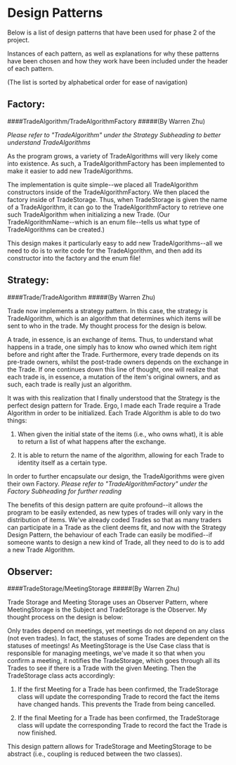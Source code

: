 # Design Patterns

Below is a list of design patterns that have been used for phase 2 of the project. 

Instances of each pattern, as well as explanations for why these patterns have been chosen and how they work have been included under the header of each pattern.

(The list is sorted by alphabetical order for ease of navigation)

## Factory:

####TradeAlgorithm/TradeAlgorithmFactory
#####(By Warren Zhu)

*Please refer to "TradeAlgorithm" under the Strategy Subheading to better understand TradeAlgorithms*

As the program grows, a variety of TradeAlgorithms will very likely come into existence. As such, a TradeAlgorithmFactory has been implemented to make it easier to add new TradeAlgorithms.

The implementation is quite simple--we placed all TradeAlgorithm constructors inside of the TradeAlgorithmFactory. We then placed the factory inside of TradeStorage. Thus, when TradeStorage is given the name of a TradeAlgorithm, it can go to the TradeAlgorithmFactory to retrieve one such TradeAlgorithm when initializing a new Trade. (Our TradeAlgorithmName--which is an enum file--tells us what type of TradeAlgorithms can be created.)

This design makes it particularly easy to add new TradeAlgorithms--all we need to do is to write code for the TradeAlgorithm, and then add its constructor into the factory and the enum file!






## Strategy:

####Trade/TradeAlgorithm
#####(By Warren Zhu)

Trade now implements a strategy pattern. In this case, the strategy is TradeAlgorithm, which is an algorithm that determines which items will be sent to who in the trade. My thought process for the design is below.

A trade, in essence, is an exchange of items. Thus, to understand what happens in a trade, one simply has to know who owned which item right before and right after the Trade. Furthermore, every trade depends on its pre-trade owners, whilst the post-trade owners depends on the exchange in the Trade. If one continues down this line of thought, one will realize that each trade is, in essence, a mutation of the item's original owners, and as such, each trade is really just an algorithm.

It was with this realization that I finally understood that the Strategy is the perfect design pattern for Trade. Ergo, I made each Trade require a Trade Algorithm in order to be initialized. Each Trade Algorithm is able to do two things:

1) When given the initial state of the items (i.e., who owns what), it is able to return a list of what happens after the exchange.

2) It is able to return the name of the algorithm, allowing for each Trade to identity itself as a certain type.

In order to further encapsulate our design, the TradeAlgorithms were given their own Factory. *Please refer to "TradeAlgorithmFactory" under the Factory Subheading for further reading*

The benefits of this design pattern are quite profound--it allows the program to be easily extended, as new types of trades will only vary in the distribution of items. We've already coded Trades so that as many traders can participate in a Trade as the client deems fit, and now with the Strategy Design Pattern, the behaviour of each Trade can easily be modified--if someone wants to design a new kind of Trade, all they need to do is to add a new Trade Algorithm.





## Observer:

####TradeStorage/MeetingStorage
#####(By Warren Zhu)

Trade Storage and Meeting Storage uses an Observer Pattern, where MeetingStorage is the Subject and TradeStorage is the Observer. My thought process on the design is below:

Only trades depend on meetings, yet meetings do not depend on any class (not even trades). In fact, the statuses of some Trades are dependent on the statuses of meetings! As MeetingStorage is the Use Case class that is responsible for managing meetings, we've made it so that when you confirm a meeting, it notifies the TradeStorage, which goes through all its Trades to see if there is a Trade with the given Meeting. Then the TradeStorage class acts accordingly:

1) If the first Meeting for a Trade has been confirmed, the TradeStorage class will update the corresponding Trade to record the fact the items have changed hands. This prevents the Trade from being cancelled.

2) If the final Meeting for a Trade has been confirmed, the TradeStorage class will update the corresponding Trade to record the fact the Trade is now finished.

This design pattern allows for TradeStorage and MeetingStorage to be abstract (i.e., coupling is reduced between the two classes).